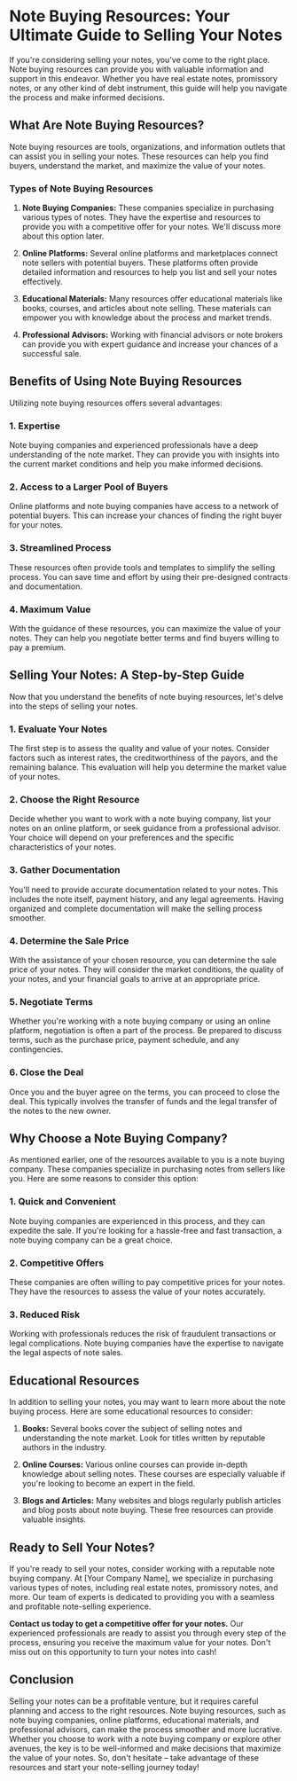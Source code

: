 # Note Buying Resources: Your Ultimate Guide to Selling Your Notes

If you're considering selling your notes, you've come to the right place. Note buying resources can provide you with valuable information and support in this endeavor. Whether you have real estate notes, promissory notes, or any other kind of debt instrument, this guide will help you navigate the process and make informed decisions.

## What Are Note Buying Resources?

Note buying resources are tools, organizations, and information outlets that can assist you in selling your notes. These resources can help you find buyers, understand the market, and maximize the value of your notes.

### Types of Note Buying Resources

1. **Note Buying Companies:** These companies specialize in purchasing various types of notes. They have the expertise and resources to provide you with a competitive offer for your notes. We'll discuss more about this option later.

2. **Online Platforms:** Several online platforms and marketplaces connect note sellers with potential buyers. These platforms often provide detailed information and resources to help you list and sell your notes effectively.

3. **Educational Materials:** Many resources offer educational materials like books, courses, and articles about note selling. These materials can empower you with knowledge about the process and market trends.

4. **Professional Advisors:** Working with financial advisors or note brokers can provide you with expert guidance and increase your chances of a successful sale.

## Benefits of Using Note Buying Resources

Utilizing note buying resources offers several advantages:

### 1. Expertise

Note buying companies and experienced professionals have a deep understanding of the note market. They can provide you with insights into the current market conditions and help you make informed decisions.

### 2. Access to a Larger Pool of Buyers

Online platforms and note buying companies have access to a network of potential buyers. This can increase your chances of finding the right buyer for your notes.

### 3. Streamlined Process

These resources often provide tools and templates to simplify the selling process. You can save time and effort by using their pre-designed contracts and documentation.

### 4. Maximum Value

With the guidance of these resources, you can maximize the value of your notes. They can help you negotiate better terms and find buyers willing to pay a premium.

## Selling Your Notes: A Step-by-Step Guide

Now that you understand the benefits of note buying resources, let's delve into the steps of selling your notes.

### 1. Evaluate Your Notes

The first step is to assess the quality and value of your notes. Consider factors such as interest rates, the creditworthiness of the payors, and the remaining balance. This evaluation will help you determine the market value of your notes.

### 2. Choose the Right Resource

Decide whether you want to work with a note buying company, list your notes on an online platform, or seek guidance from a professional advisor. Your choice will depend on your preferences and the specific characteristics of your notes.

### 3. Gather Documentation

You'll need to provide accurate documentation related to your notes. This includes the note itself, payment history, and any legal agreements. Having organized and complete documentation will make the selling process smoother.

### 4. Determine the Sale Price

With the assistance of your chosen resource, you can determine the sale price of your notes. They will consider the market conditions, the quality of your notes, and your financial goals to arrive at an appropriate price.

### 5. Negotiate Terms

Whether you're working with a note buying company or using an online platform, negotiation is often a part of the process. Be prepared to discuss terms, such as the purchase price, payment schedule, and any contingencies.

### 6. Close the Deal

Once you and the buyer agree on the terms, you can proceed to close the deal. This typically involves the transfer of funds and the legal transfer of the notes to the new owner.

## Why Choose a Note Buying Company?

As mentioned earlier, one of the resources available to you is a note buying company. These companies specialize in purchasing notes from sellers like you. Here are some reasons to consider this option:

### 1. Quick and Convenient

Note buying companies are experienced in this process, and they can expedite the sale. If you're looking for a hassle-free and fast transaction, a note buying company can be a great choice.

### 2. Competitive Offers

These companies are often willing to pay competitive prices for your notes. They have the resources to assess the value of your notes accurately.

### 3. Reduced Risk

Working with professionals reduces the risk of fraudulent transactions or legal complications. Note buying companies have the expertise to navigate the legal aspects of note sales.

## Educational Resources

In addition to selling your notes, you may want to learn more about the note buying process. Here are some educational resources to consider:

1. **Books:** Several books cover the subject of selling notes and understanding the note market. Look for titles written by reputable authors in the industry.

2. **Online Courses:** Various online courses can provide in-depth knowledge about selling notes. These courses are especially valuable if you're looking to become an expert in the field.

3. **Blogs and Articles:** Many websites and blogs regularly publish articles and blog posts about note buying. These free resources can provide valuable insights.

## Ready to Sell Your Notes?

If you're ready to sell your notes, consider working with a reputable note buying company. At [Your Company Name], we specialize in purchasing various types of notes, including real estate notes, promissory notes, and more. Our team of experts is dedicated to providing you with a seamless and profitable note-selling experience.

**Contact us today to get a competitive offer for your notes.** Our experienced professionals are ready to assist you through every step of the process, ensuring you receive the maximum value for your notes. Don't miss out on this opportunity to turn your notes into cash!

## Conclusion

Selling your notes can be a profitable venture, but it requires careful planning and access to the right resources. Note buying resources, such as note buying companies, online platforms, educational materials, and professional advisors, can make the process smoother and more lucrative. Whether you choose to work with a note buying company or explore other avenues, the key is to be well-informed and make decisions that maximize the value of your notes. So, don't hesitate – take advantage of these resources and start your note-selling journey today!